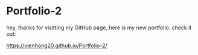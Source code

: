 # Portfolio-2

hey, thanks for visitting my GitHub page, here is my new portfolio. check it out:

https://vienhong20.github.io/Portfolio-2/
